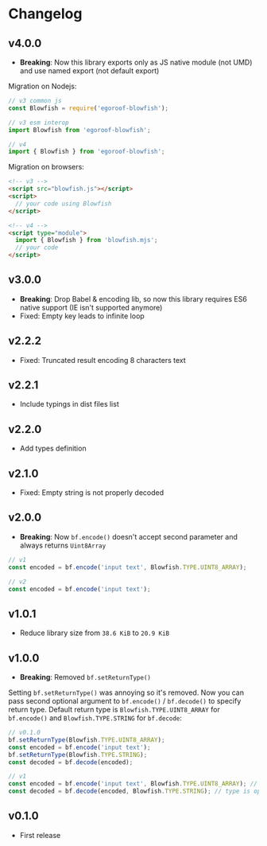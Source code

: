 # Changelog

## v4.0.0

- **Breaking**: Now this library exports only as JS native module (not UMD) and use named export (not default export)

Migration on Nodejs:

```js
// v3 common js
const Blowfish = require('egoroof-blowfish');

// v3 esm interop
import Blowfish from 'egoroof-blowfish';

// v4
import { Blowfish } from 'egoroof-blowfish';
```

Migration on browsers:

```html
<!-- v3 -->
<script src="blowfish.js"></script>
<script>
  // your code using Blowfish
</script>

<!-- v4 -->
<script type="module">
  import { Blowfish } from 'blowfish.mjs';
  // your code
</script>
```

## v3.0.0

- **Breaking**: Drop Babel & encoding lib, so now this library requires ES6 native support (IE isn't supported anymore)
- Fixed: Empty key leads to infinite loop

## v2.2.2

- Fixed: Truncated result encoding 8 characters text

## v2.2.1

- Include typings in dist files list

## v2.2.0

- Add types definition

## v2.1.0

- Fixed: Empty string is not properly decoded

## v2.0.0

- **Breaking**: Now `bf.encode()` doesn't accept second parameter and always returns `Uint8Array`

```js
// v1
const encoded = bf.encode('input text', Blowfish.TYPE.UINT8_ARRAY);

// v2
const encoded = bf.encode('input text');
```

## v1.0.1

- Reduce library size from `38.6 KiB` to `20.9 KiB`

## v1.0.0

- **Breaking**: Removed `bf.setReturnType()`

Setting `bf.setReturnType()` was annoying so it's removed. Now you can pass second optional argument to `bf.encode()` / `bf.decode()` to specify return type. Default return type is `Blowfish.TYPE.UINT8_ARRAY` for `bf.encode()` and `Blowfish.TYPE.STRING` for `bf.decode`:

```js
// v0.1.0
bf.setReturnType(Blowfish.TYPE.UINT8_ARRAY);
const encoded = bf.encode('input text');
bf.setReturnType(Blowfish.TYPE.STRING);
const decoded = bf.decode(encoded);

// v1
const encoded = bf.encode('input text', Blowfish.TYPE.UINT8_ARRAY); // type is optional
const decoded = bf.decode(encoded, Blowfish.TYPE.STRING); // type is optional
```

## v0.1.0

- First release
